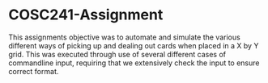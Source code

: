 # COSC241-Assignment

This assignments objective was to automate and simulate the various different ways of picking up and dealing out cards when placed in a X by Y grid. 
This was executed through use of several different cases of commandline input, requiring that we extensively check the input to ensure correct format.
